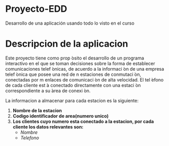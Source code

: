 # Proyecto-EDD
Desarrollo de una aplicación usando todo lo visto en el curso

# Descripcion de la aplicacion
Este proyecto tiene como prop ́osito el desarrollo de un programa interactivo en el que se toman
decisiones sobre la forma de establecer comunicaciones telef ́onicas, de acuerdo a la informaci ́on
de una empresa telef ́onica que posee una red de n estaciones de conmutaci ́on, conectadas por m
enlaces de comunicaci ́on de alta velocidad. El tel ́efono de cada cliente est ́a conectado directamente
con una estaci ́on correspondiente a su  ́area de conexi ́on.

La informacion a almacenar para cada estacion es la siguiente:
  1. **Nombre de la estacion**
  2. **Codigo identificador de area(numero unico)**
  3. **Los clientes cuyo numero esta conectado a la estacion, por cada cliente los datos relevantes son:**
     - *Nombre*
     - *Telefono*
       
